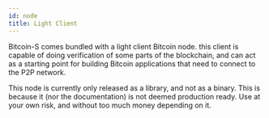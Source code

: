 ```yaml
---
id: node
title: Light Client
---
```


Bitcoin-S comes bundled with a light client Bitcoin node. this client
is capable of doing verification of some parts of the blockchain,
and can act as a starting point for building Bitcoin applications
that need to connect to the P2P network.

This node is currently only released as a library, and not as a binary.
This is because it (nor the documentation) is not deemed production
ready. Use at your own risk, and without too much money depending on it.
